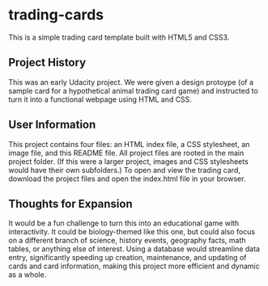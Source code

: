 # trading-cards
This is a simple trading card template built with HTML5 and CSS3. 

## Project History

This was an early Udacity project. We were given a design protoype (of a sample card for a hypothetical animal trading card game) and instructed to turn it into a functional webpage using HTML and CSS.

## User Information

This project contains four files: an HTML index file, a CSS stylesheet, an image file, and this README file. All project files are rooted in the main project folder. (If this were a larger project, images and CSS stylesheets would have their own subfolders.) To open and view the trading card, download the project files and open the index.html file in your browser. 

## Thoughts for Expansion

It would be a fun challenge to turn this into an educational game with interactivity. It could be biology-themed like this one, but could also focus on a different branch of science, history events, geography facts, math tables, or anything else of interest. Using a database would streamline data entry, significantly speeding up creation, maintenance, and updating of cards and card information, making this project more efficient and dynamic as a whole.
